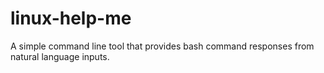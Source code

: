 # linux-help-me
A simple command line tool that provides bash command responses from natural language inputs.
